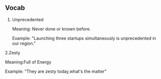 ## Vocab

1. Unprecedented

   Meaning: Never done or known before.

   Example: "Launching three startups simultaneously is unprecedented in our region."

2.Zesty

  Meaning:Full of Energy 

  Example: "They are zesty today,what's the matter"
  